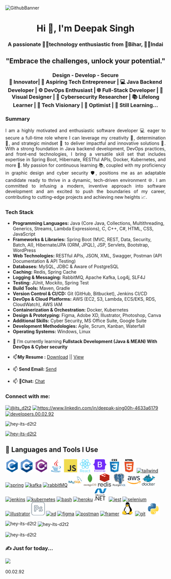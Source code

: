 ![GithubBanner](https://github.com/hey-its-d2t2/hey-its-d2t2/assets/63626210/0f6340ea-46aa-4d35-9203-944edd77e289)


<h1 align="center">Hi 👋, I'm Deepak Singh</h1>

<h3 align="center">A passionate 👨‍💻technology enthusiastic from 💌Bihar, 🫡💖Indai</h3>

<h2 align="center">"Embrace the challenges, unlock your potential."</h2>

<h3 align="center"><b>Design - Develop - Secure</b> <br>🚀 Innovator| 🌟 Aspiring Tech Entrepreneur | 💻 Java Backend Developer | ⚙️ DevOps Enthusiast | 🌐 Full-Stack Developer | 🎨 Visual Designer | 🔐 Cybersecurity Researcher | 📚 Lifelong Learner | 🔮 Tech Visionary | 🌱 Optimist | 🧠 Still Learning...</h3>

<h3>Summary</h3>
<p align="justify">I am a highly motivated and enthusiastic software developer 💻 eager to secure a full-time role where I can leverage my creativity 🎨, determination 💪, and strategic mindset 🧠 to deliver impactful and innovative solutions 🚀. With a strong foundation in Java backend development, DevOps practices, and front-end technologies, I bring a versatile skill set that includes expertise in Spring Boot, Hibernate, RESTful APIs, Docker, Kubernetes, and more 🔧. My passion for continuous learning 📚, coupled with my proficiency in graphic design and cyber security 🛡️, positions me as an adaptable candidate ready to thrive in a dynamic, tech-driven environment 🌐. I am committed to infusing a modern, inventive approach into software development and am excited to push the boundaries of my career, contributing to cutting-edge projects and achieving new heights 📈.</p>

<h3>Tech Stack</h3>
<ul>
    <li><strong>Programming Languages:</strong> Java (Core Java, Collections, Multithreading, Generics, Streams, Lambda Expressions), C, C++, C#, HTML, CSS, JavaScript</li>
    <li><strong>Frameworks & Libraries:</strong> Spring Boot (MVC, REST, Data, Security, Batch, AI), Hibernate/JPA (ORM, JPQL), JSP, Servlets, Bootstrap, WordPress</li>
    <li><strong>Web Technologies:</strong> RESTful APIs, JSON, XML, Swagger, Postman (API Documentation & API Testing)</li>
    <li><strong>Databases:</strong> MySQL, JDBC & Aware of PostgreSQL</li>
    <li><strong>Caching:</strong> Redis, Spring Cache</li>
    <li><strong>Logging & Messaging:</strong> RabbitMQ, Apache Kafka, Log4j, SLF4J</li>
    <li><strong>Testing:</strong> JUnit, Mockito, Spring Test</li>
    <li><strong>Build Tools:</strong> Maven, Gradle</li>
    <li><strong>Version Control & CI/CD:</strong> Git (GitHub, Bitbucket), Jenkins CI/CD</li>
    <li><strong>DevOps & Cloud Platforms:</strong> AWS (EC2, S3, Lambda, ECS/EKS, RDS, CloudWatch), AWS IAM</li>
    <li><strong>Containerization & Orchestration:</strong> Docker, Kubernetes</li>
    <li><strong>Design & Prototyping:</strong> Figma, Adobe XD, Illustrator, Photoshop, Canva</li>
    <li><strong>Additional Skills:</strong> Cyber Security, MS Office Suite, Google Suite</li>
    <li><strong>Development Methodologies:</strong> Agile, Scrum, Kanban, Waterfall</li>
    <li><strong>Operating Systems:</strong> Windows, Linux</li>
</ul>

- 🌱 I’m currently learning **Fullstack Development (Java & MEAN) With DevOps & Cyber security**

- 📫**My Resume :**   <a href="https://drive.usercontent.google.com/u/0/uc?id=1XLn_xWtS3qGRlDO-1L_cLHoOVJb3_Dz3&export=download" target="_blank"> Download</a>    ||
<a href = "https://drive.google.com/file/d/1XLn_xWtS3qGRlDO-1L_cLHoOVJb3_Dz3/view"> View </a> 

- 📫 **Send Email:**   <a href="mailto:deepsinghkumar01@gmail.com" target="_blank"> Send</a>
  
- 📫 **💬Chat:**   <a href="https://wa.me/message/HB4MHCI4KAXMP1" target="_blank" visible="false"> Chat</a>

<h3 align="left">Connect with me:</h3>
<p align="left">
<a href="https://twitter.com/@its_d2t2" target="blank"><img align="center" src="https://raw.githubusercontent.com/rahuldkjain/github-profile-readme-generator/master/src/images/icons/Social/twitter.svg" alt="@its_d2t2" height="30" width="40" /></a> <a href="https://linkedin.com/in/https://www.linkedin.com/in/deepak-sing00h-4633a6179" target="blank"><img align="center" src="https://raw.githubusercontent.com/rahuldkjain/github-profile-readme-generator/master/src/images/icons/Social/linked-in-alt.svg" alt="https://www.linkedin.com/in/deepak-sing00h-4633a6179" height="30" width="40" /></a>
<a href="https://instagram.com/developers.00.02.92" target="blank"><img align="center" src="https://raw.githubusercontent.com/rahuldkjain/github-profile-readme-generator/master/src/images/icons/Social/instagram.svg" alt="developers.00.02.92" height="30" width="40" /></a></p>

<p align="left"> <img src="https://komarev.com/ghpvc/?username=hey-its-d2t2&label=Profile%20views&color=0e75b6&style=flat" alt="hey-its-d2t2" /> </p>

<p align="left"> <a href="https://github.com/ryo-ma/github-profile-trophy"><img src="https://github-profile-trophy.vercel.app/?username=hey-its-d2t2" alt="hey-its-d2t2" /></a> </p>

<h2>🚀 Languages and Tools I Use</h2>
<p><a target="_blank" href="https://raw.githubusercontent.com/devicons/devicon/master/icons/c/c-original.svg" style="display: inline-block;"><img src="https://raw.githubusercontent.com/devicons/devicon/master/icons/c/c-original.svg" alt="c" width="42" height="42" /></a>
<a target="_blank" href="https://raw.githubusercontent.com/devicons/devicon/master/icons/cplusplus/cplusplus-original.svg" style="display: inline-block;"><img src="https://raw.githubusercontent.com/devicons/devicon/master/icons/cplusplus/cplusplus-original.svg" alt="cplusplus" width="42" height="42" /></a>
<a target="_blank" href="https://raw.githubusercontent.com/devicons/devicon/master/icons/csharp/csharp-original.svg" style="display: inline-block;"><img src="https://raw.githubusercontent.com/devicons/devicon/master/icons/csharp/csharp-original.svg" alt="csharp" width="42" height="42" /></a>
<a target="_blank" href="https://raw.githubusercontent.com/devicons/devicon/master/icons/java/java-original.svg" style="display: inline-block;"><img src="https://raw.githubusercontent.com/devicons/devicon/master/icons/java/java-original.svg" alt="java" width="42" height="42" /></a>
<a target="_blank" href="https://raw.githubusercontent.com/devicons/devicon/master/icons/javascript/javascript-original.svg" style="display: inline-block;"><img src="https://raw.githubusercontent.com/devicons/devicon/master/icons/javascript/javascript-original.svg" alt="javascript" width="42" height="42" /></a>
<a target="_blank" href="https://raw.githubusercontent.com/devicons/devicon/master/icons/react/react-original-wordmark.svg" style="display: inline-block;"><img src="https://raw.githubusercontent.com/devicons/devicon/master/icons/react/react-original-wordmark.svg" alt="react" width="42" height="42" /></a>
<a target="_blank" href="https://raw.githubusercontent.com/devicons/devicon/master/icons/bootstrap/bootstrap-plain-wordmark.svg" style="display: inline-block;"><img src="https://raw.githubusercontent.com/devicons/devicon/master/icons/bootstrap/bootstrap-plain-wordmark.svg" alt="bootstrap" width="42" height="42" /></a>
<a target="_blank" href="https://raw.githubusercontent.com/devicons/devicon/master/icons/css3/css3-original-wordmark.svg" style="display: inline-block;"><img src="https://raw.githubusercontent.com/devicons/devicon/master/icons/css3/css3-original-wordmark.svg" alt="css3" width="42" height="42" /></a>
<a target="_blank" href="https://raw.githubusercontent.com/devicons/devicon/master/icons/html5/html5-original-wordmark.svg" style="display: inline-block;"><img src="https://raw.githubusercontent.com/devicons/devicon/master/icons/html5/html5-original-wordmark.svg" alt="html5" width="42" height="42" /></a>
<a target="_blank" href="https://www.vectorlogo.zone/logos/tailwindcss/tailwindcss-icon.svg" style="display: inline-block;"><img src="https://www.vectorlogo.zone/logos/tailwindcss/tailwindcss-icon.svg" alt="tailwind" width="42" height="42" /></a>
<a target="_blank" href="https://www.vectorlogo.zone/logos/springio/springio-icon.svg" style="display: inline-block;"><img src="https://www.vectorlogo.zone/logos/springio/springio-icon.svg" alt="spring" width="42" height="42" /></a>
<a target="_blank" href="https://www.vectorlogo.zone/logos/apache_kafka/apache_kafka-icon.svg" style="display: inline-block;"><img src="https://www.vectorlogo.zone/logos/apache_kafka/apache_kafka-icon.svg" alt="kafka" width="42" height="42" /></a>
<a target="_blank" href="https://www.vectorlogo.zone/logos/rabbitmq/rabbitmq-icon.svg" style="display: inline-block;"><img src="https://www.vectorlogo.zone/logos/rabbitmq/rabbitmq-icon.svg" alt="rabbitMQ" width="42" height="42" /></a>
<a target="_blank" href="https://raw.githubusercontent.com/devicons/devicon/master/icons/mysql/mysql-original-wordmark.svg" style="display: inline-block;"><img src="https://raw.githubusercontent.com/devicons/devicon/master/icons/mysql/mysql-original-wordmark.svg" alt="mysql" width="42" height="42" /></a>
<a target="_blank" href="https://raw.githubusercontent.com/devicons/devicon/master/icons/mongodb/mongodb-original-wordmark.svg" style="display: inline-block;"><img src="https://raw.githubusercontent.com/devicons/devicon/master/icons/mongodb/mongodb-original-wordmark.svg" alt="mongodb" width="42" height="42" /></a>
<a target="_blank" href="https://raw.githubusercontent.com/devicons/devicon/master/icons/redis/redis-original-wordmark.svg" style="display: inline-block;"><img src="https://raw.githubusercontent.com/devicons/devicon/master/icons/redis/redis-original-wordmark.svg" alt="redis" width="42" height="42" /></a>
<a target="_blank" href="https://raw.githubusercontent.com/devicons/devicon/master/icons/postgresql/postgresql-original-wordmark.svg" style="display: inline-block;"><img src="https://raw.githubusercontent.com/devicons/devicon/master/icons/postgresql/postgresql-original-wordmark.svg" alt="postgresql" width="42" height="42" /></a>
<a target="_blank" href="https://raw.githubusercontent.com/devicons/devicon/master/icons/amazonwebservices/amazonwebservices-original-wordmark.svg" style="display: inline-block;"><img src="https://raw.githubusercontent.com/devicons/devicon/master/icons/amazonwebservices/amazonwebservices-original-wordmark.svg" alt="aws" width="42" height="42" /></a>
<a target="_blank" href="https://raw.githubusercontent.com/devicons/devicon/master/icons/docker/docker-original-wordmark.svg" style="display: inline-block;"><img src="https://raw.githubusercontent.com/devicons/devicon/master/icons/docker/docker-original-wordmark.svg" alt="docker" width="42" height="42" /></a>
<a target="_blank" href="https://www.vectorlogo.zone/logos/jenkins/jenkins-icon.svg" style="display: inline-block;"><img src="https://www.vectorlogo.zone/logos/jenkins/jenkins-icon.svg" alt="jenkins" width="42" height="42" /></a>
<a target="_blank" href="https://www.vectorlogo.zone/logos/kubernetes/kubernetes-icon.svg" style="display: inline-block;"><img src="https://www.vectorlogo.zone/logos/kubernetes/kubernetes-icon.svg" alt="kubernetes" width="42" height="42" /></a>
<a target="_blank" href="https://www.vectorlogo.zone/logos/gnu_bash/gnu_bash-icon.svg" style="display: inline-block;"><img src="https://www.vectorlogo.zone/logos/gnu_bash/gnu_bash-icon.svg" alt="bash" width="42" height="42" /></a>
<a target="_blank" href="https://www.vectorlogo.zone/logos/heroku/heroku-icon.svg" style="display: inline-block;"><img src="https://www.vectorlogo.zone/logos/heroku/heroku-icon.svg" alt="heroku" width="42" height="42" /></a>
<a target="_blank" href="https://raw.githubusercontent.com/devicons/devicon/master/icons/dot-net/dot-net-original-wordmark.svg" style="display: inline-block;"><img src="https://raw.githubusercontent.com/devicons/devicon/master/icons/dot-net/dot-net-original-wordmark.svg" alt="dotnet" width="42" height="42" /></a>
<a target="_blank" href="https://www.vectorlogo.zone/logos/jestjsio/jestjsio-icon.svg" style="display: inline-block;"><img src="https://www.vectorlogo.zone/logos/jestjsio/jestjsio-icon.svg" alt="jest" width="42" height="42" /></a>
<a target="_blank" href="https://raw.githubusercontent.com/detain/svg-logos/780f25886640cef088af994181646db2f6b1a3f8/svg/selenium-logo.svg" style="display: inline-block;"><img src="https://raw.githubusercontent.com/detain/svg-logos/780f25886640cef088af994181646db2f6b1a3f8/svg/selenium-logo.svg" alt="selenium" width="42" height="42" /></a>
<a target="_blank" href="https://www.vectorlogo.zone/logos/adobe_illustrator/adobe_illustrator-icon.svg" style="display: inline-block;"><img src="https://www.vectorlogo.zone/logos/adobe_illustrator/adobe_illustrator-icon.svg" alt="illustrator" width="42" height="42" /></a>
<a target="_blank" href="https://raw.githubusercontent.com/devicons/devicon/master/icons/photoshop/photoshop-line.svg" style="display: inline-block;"><img src="https://raw.githubusercontent.com/devicons/devicon/master/icons/photoshop/photoshop-line.svg" alt="photoshop" width="42" height="42" /></a>
<a target="_blank" href="https://cdn.worldvectorlogo.com/logos/adobe-xd.svg" style="display: inline-block;"><img src="https://cdn.worldvectorlogo.com/logos/adobe-xd.svg" alt="xd" width="42" height="42" /></a>
<a target="_blank" href="https://www.vectorlogo.zone/logos/figma/figma-icon.svg" style="display: inline-block;"><img src="https://www.vectorlogo.zone/logos/figma/figma-icon.svg" alt="figma" width="42" height="42" /></a>
<a target="_blank" href="https://www.vectorlogo.zone/logos/getpostman/getpostman-icon.svg" style="display: inline-block;"><img src="https://www.vectorlogo.zone/logos/getpostman/getpostman-icon.svg" alt="postman" width="42" height="42" /></a>
<a target="_blank" href="https://www.vectorlogo.zone/logos/framer/framer-icon.svg" style="display: inline-block;"><img src="https://www.vectorlogo.zone/logos/framer/framer-icon.svg" alt="framer" width="42" height="42" /></a>
<a target="_blank" href="https://raw.githubusercontent.com/devicons/devicon/master/icons/linux/linux-original.svg" style="display: inline-block;"><img src="https://raw.githubusercontent.com/devicons/devicon/master/icons/linux/linux-original.svg" alt="linux" width="42" height="42" /></a>
<a target="_blank" href="https://www.vectorlogo.zone/logos/git-scm/git-scm-icon.svg" style="display: inline-block;"><img src="https://www.vectorlogo.zone/logos/git-scm/git-scm-icon.svg" alt="git" width="42" height="42" /></a>
<a target="_blank" href="https://raw.githubusercontent.com/devicons/devicon/master/icons/python/python-original.svg" style="display: inline-block;"><img src="https://raw.githubusercontent.com/devicons/devicon/master/icons/python/python-original.svg" alt="python" width="42" height="42" /></a></p>


<p><img align="left" src="https://github-readme-stats.vercel.app/api/top-langs?username=hey-its-d2t2&show_icons=true&locale=en&layout=compact" alt="hey-its-d2t2" /></p>

<p>&nbsp;<img align="center" src="https://github-readme-stats.vercel.app/api?username=hey-its-d2t2&show_icons=true&locale=en" alt="hey-its-d2t2" /></p>

<p><img align="center" src="https://github-readme-streak-stats.herokuapp.com/?user=hey-its-d2t2&" alt="hey-its-d2t2" /></p>

### ✍️  Just for today...
![](https://quotes-github-readme.vercel.app/api?type=horizontal&theme=radical)
<article>00.02.92</article>
